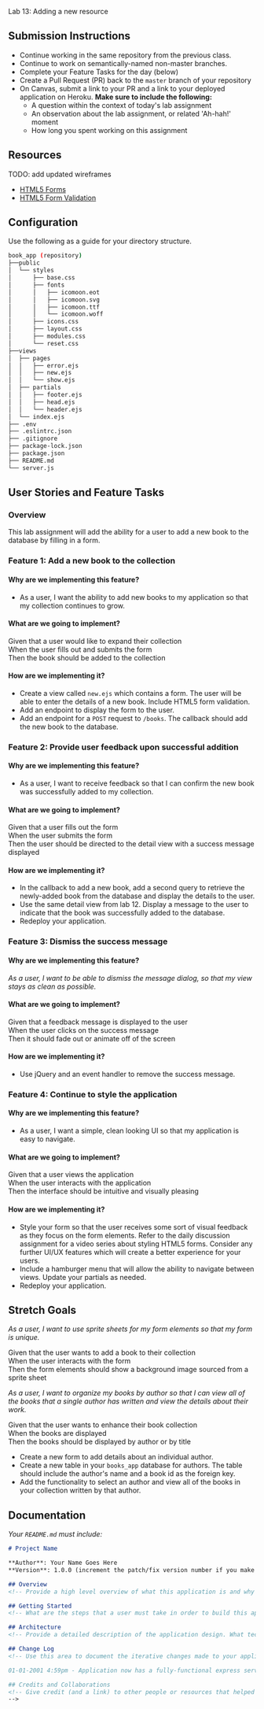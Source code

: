 Lab 13: Adding a new resource

## Submission Instructions

- Continue working in the same repository from the previous class.
- Continue to work on semantically-named non-master branches.
- Complete your Feature Tasks for the day (below)
- Create a Pull Request (PR) back to the `master` branch of your repository
- On Canvas, submit a link to your PR and a link to your deployed application on Heroku. **Make sure to include the following:**
  - A question within the context of today's lab assignment
  - An observation about the lab assignment, or related 'Ah-hah!' moment
  - How long you spent working on this assignment

## Resources

TODO: add updated wireframes

- [HTML5 Forms](https://developer.mozilla.org/en-US/docs/Web/HTML/Element/form)
- [HTML5 Form Validation](https://developer.mozilla.org/en-US/docs/Learn/HTML/Forms/Form_validation#Using_built-in_form_validation)

## Configuration

Use the following as a guide for your directory structure.

```sh
book_app (repository)
├──public
│  └── styles
│      ├── base.css
│      ├── fonts
│      │   ├── icomoon.eot
│      │   ├── icomoon.svg
│      │   ├── icomoon.ttf
│      │   └── icomoon.woff
│      ├── icons.css
│      ├── layout.css
│      ├── modules.css
│      └── reset.css
├──views
│  ├── pages
│  │   ├── error.ejs
│  │   ├── new.ejs
│  │   └── show.ejs
│  ├── partials
│  │   ├── footer.ejs
│  │   ├── head.ejs
│  │   └── header.ejs
│  └── index.ejs
├── .env
├── .eslintrc.json
├── .gitignore
├── package-lock.json
├── package.json
├── README.md
└── server.js
```

## User Stories and Feature Tasks

### Overview

This lab assignment will add the ability for a user to add a new book to the database by filling in a form.

### Feature 1: Add a new book to the collection

#### Why are we implementing this feature?

- As a user, I want the ability to add new books to my application so that my collection continues to grow.

#### What are we going to implement?

Given that a user would like to expand their collection  
When the user fills out and submits the form  
Then the book should be added to the collection  

#### How are we implementing it?

- Create a view called `new.ejs` which contains a form. The user will be able to enter the details of a new book. Include HTML5 form validation.
- Add an endpoint to display the form to the user.
- Add an endpoint for a `POST` request to `/books`. The callback should add the new book to the database.

### Feature 2: Provide user feedback upon successful addition

#### Why are we implementing this feature?

- As a user, I want to receive feedback so that I can confirm the new book was successfully added to my collection.

#### What are we going to implement?

Given that a user fills out the form  
When the user submits the form  
Then the user should be directed to the detail view with a success message displayed  

#### How are we implementing it?

- In the callback to add a new book, add a second query to retrieve the newly-added book from the database and display the details to the user.
- Use the same detail view from lab 12. Display a message to the user to indicate that the book was successfully added to the database.
- Redeploy your application.

### Feature 3: Dismiss the success message

#### Why are we implementing this feature?

*As a user, I want to be able to dismiss the message dialog, so that my view stays as clean as possible.*

#### What are we going to implement?

Given that a feedback message is displayed to the user  
When the user clicks on the success message  
Then it should fade out or animate off of the screen 

#### How are we implementing it?

- Use jQuery and an event handler to remove the success message.

### Feature 4: Continue to style the application

#### Why are we implementing this feature?

-  As a user, I want a simple, clean looking UI so that my application is easy to navigate.

#### What are we going to implement?

Given that a user views the application  
When the user interacts with the application  
Then the interface should be intuitive and visually pleasing  

#### How are we implementing it?

- Style your form so that the user receives some sort of visual feedback as they focus on the form elements. Refer to the daily discussion assignment for a video series about styling HTML5 forms. Consider any further UI/UX features which will create a better experience for your users.
- Include a hamburger menu that will allow the ability to navigate between views. Update your partials as needed.
- Redeploy your application.

## Stretch Goals

*As a user, I want to use sprite sheets for my form elements so that my form is unique.*

Given that the user wants to add a book to their collection  
When the user interacts with the form  
Then the form elements should show a background image sourced from a sprite sheet  

*As a user, I want to organize my books by author so that I can view all of the books that a single author has written and view the details about their work.*

Given that the user wants to enhance their book collection  
When the books are displayed  
Then the books should be displayed by author or by title  

- Create a new form to add details about an individual author.
- Create a new table in your `books_app` database for authors. The table should include the author's name and a book id as the foreign key.
- Add the functionality to select an author and view all of the books in your collection written by that author.

## Documentation

_Your `README.md` must include:_

```md
# Project Name

**Author**: Your Name Goes Here
**Version**: 1.0.0 (increment the patch/fix version number if you make more commits past your first submission)

## Overview
<!-- Provide a high level overview of what this application is and why you are building it, beyond the fact that it's an assignment for a Code Fellows 301 class. (i.e. What's your problem domain?) -->

## Getting Started
<!-- What are the steps that a user must take in order to build this app on their own machine and get it running? -->

## Architecture
<!-- Provide a detailed description of the application design. What technologies (languages, libraries, etc) you're using, and any other relevant design information. -->

## Change Log
<!-- Use this area to document the iterative changes made to your application as each feature is successfully implemented. Use time stamps. Here's an examples:

01-01-2001 4:59pm - Application now has a fully-functional express server, with GET and POST routes for the book resource.

## Credits and Collaborations
<!-- Give credit (and a link) to other people or resources that helped you build this application. -->
-->
```
